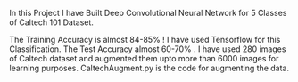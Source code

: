 In this Project I have Built Deep Convolutional Neural Network for 5 Classes of Caltech 101 Dataset. 

The Training Accuracy is almost 84-85% ! I have used Tensorflow for this Classification. The Test Accuracy almost 60-70% . I have used 280 images of Caltech dataset and augmented them upto more than 6000 images for learning purposes. CaltechAugment.py is the code for augmenting the data. 
